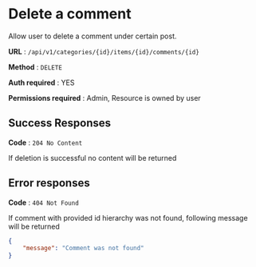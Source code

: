 # Delete a comment

Allow user to delete a comment under certain post.

**URL** : `/api/v1/categories/{id}/items/{id}/comments/{id}`

**Method** : `DELETE`

**Auth required** : YES

**Permissions required** : Admin, Resource is owned by user

## Success Responses

**Code** : `204 No Content`

If deletion is successful no content will be returned

## Error responses

**Code** : `404 Not Found`

If comment with provided id hierarchy was not found, following message will be returned

```json
{
    "message": "Comment was not found"
}
```